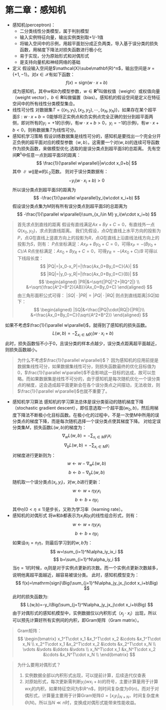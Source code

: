 <script type="text/x-mathjax-config">
  MathJax.Hub.Config({
    tex2jax: {
      inlineMath: [ ['$','$'], ["\\(","\\)"] ],
      processEscapes: true
    }
  });
</script>
<script src="https://cdn.mathjax.org/mathjax/latest/MathJax.js?config=TeX-AMS-MML_HTMLorMML" type="text/javascript"></script>

# 第二章：感知机
- 感知机(perceptron)：
  - 二分类线性分类模型，属于判别模型
  - 输入实例特征向量，输出实例类别取+1/-1值
  - 将输入空间中的示例，用超平面划分成正负两类，导入基于误分类的损失函数，用梯度下降法对损失函数进行极小化
  - 易于实现，分为原始形式和对偶形式
  - 是支持向量机和神经网络的基础
- 定义
假设输入空间是$\mathcal{X}\sube\mathbf{R}^n$，输出空间是$\mathcal{Y}=\{+1, -1\}$。对$x\in\mathcal{X}$有如下函数：
$$
f(x)=\mathrm{sign}(w\cdot x+b)\tag{2.1}
$$
成为感知机，其中$w$和$b$为模型参数，$w\in\mathbf{R}^n$叫做权值（weight）或权值向量（weight vector），$b\in\mathbf{R}$叫做偏置（bias）。感知机的假设空间是定义在特征空间中的所有线性分类模型集合。
- 线性可分性
对数据集$T=\{(x_1,y_1),(x_2,y_2),\dotsb,(x_N,y_N)\}$，如果存在某个超平面$S:w\cdot x+b=0$能够将正实例点和负实例点完全正确的划分到超平面两侧，即对所有的$y_i=+1$的示例$i$，有$w\cdot x+b>0$，$y_i=-1$的示例$i$，有$w\cdot x+b<0$，则称数据集$T$为线性可分。
- 感知机学习策略
假设训练数据集是线性可分的，感知机是要找出一个完全分开正负例的超平面对应的模型参数$（w,b）$。这需要一个对$(w,b)$的连续可导函数作为损失函数，来做模型优化.选取的是误分类点到超平面$S$的总距离。
先有空间$\mathbf{R}^n$中任意一点到超平面$S$的距离：
$$
\frac{1}{\parallel w\parallel}|w\cdot x_0+b|
$$
其中$\parallel w\parallel$是$w$的$L_2$范数。
则对于误分类数据有：
$$
-y_i(w\cdot x_i+b)>0
$$
所以误分类点到超平面$S$的距离为
$$
-\frac{1}{\parallel w\parallel}y_i(w\cdot x_i+b)
$$
假设误分类点集为M则有所有误分类点到超平面$S$的总距离为
$$
-\frac{1}{\parallel w\parallel}\sum_{x_i\in M} y_i(w\cdot x_i+b)
$$
> 首先求点到直线的距离
假设有直线满足$Ax+By+C=0$，有直线外一点$Q(x_0, y_0)$，求点到直线距离。
我们先假设，点$Q$在直线上水平方向的投影为$P$，点$Q$在直线上竖直方向上的投影为$R$，点$Q$在直线上沿直线法线方向上的投影为$S$，则有：
$P$点坐标满足：$Ax_P+By_0+C=0$，可得$x_P=-(By_0+C)/A$
$R$点坐标满足：$Ax_0+By_R+C=0$，可得$y_R=-(Ax_0+C)/B$
可得以下线段长度：
$$
|PQ|=|x_0-x_P|=|\frac{Ax_0+By_0+C}{A}|
$$
$$
|RQ|=|y_0-y_R|=|\frac{Ax_0+By_0+C}{B}|
$$
$$
\begin{aligned}
|PR|&=\sqrt{|PQ|^2+|RQ^2|} \\
&=\sqrt{\frac{A^2+B^2}{AB}}(Ax_0+By_0+C)
\end{aligned}
$$
由三角形面积公式可得：
$|SQ|\cdot|PR|=|PQ|\cdot|RQ|$
则点到直线距离$|SQ|$如下：
$$
\begin{aligned}
|SQ|&=\frac{|PQ|\cdot|RQ|}{|PR|}\\
&=\frac{Ax_0+By_0+C}{\sqrt{A^2+B^2}}
\end{aligned}
$$


如果不考虑$\frac{1}{\parallel w\parallel}$，就得到了感知机的损失函数。
$$
L(w,b)=-\sum_{x_i\in M} y_i(w\cdot x_i+b)
$$
此时，损失函数恒不小于0，且误分类的样本点越少，误分类点距离超平面越近，则损失函数越小。
> 为什么不考虑$\frac{1}{\parallel w\parallel}$？
> 因为感知机的应用前提是数据集线性可分，如果数据集线性可分，则损失函数最终的优化目标值为0，$\frac{1}{\parallel w\parallel}$不会影响这一目标的达成，故可以忽略。而如果数据集是线性不可分的，由于感知机是每次随机优化一个误分类点的梯度，这会造成超平面更新会在各个误分类点之间摆动，无法收敛，则$\frac{1}{\parallel w\parallel}$也就不重要了。
- 感知机学习算法
感知机的学习算法总体是误分类驱动的随机梯度下降（stochastic gradient descent），即任意选取一个超平面$(w_0, b)$，然后用梯度下降法不断极小化目标函数。在极小化的过程中，不是一次使$M$中所用的误分类点的梯度下降，而是每次随机选择一个误分类点使其梯度下降。
对给定误分类集$M$，损失函数$L(w,b)$的梯度为：
$$
\nabla_wL(w,b)=-\sum_{x_i\in M}y_ix_i
$$
$$
\nabla_bL(w,b)=-\sum_{x_i\in M}y_i
$$
对梯度进行更新则为：
$$
w\gets w-\nabla_wL(w,b)
$$
$$
b\gets b-\nabla_bL(w,b)
$$
随机取一个误分类点$(x_i,y_i)$，对$w,b$进行更新：
$$
w\gets w+\eta y_ix_i\tag{2.6}
$$
$$
b\gets b+\eta y_i \tag{2.7}
$$
其中$\eta(0<\eta\leqslant1)$是步长，又称为学习率（learning rate）。 
- 感知机的对偶形式
将$w$和$b$都表示为$x_i$和$y_i$的线性组合形式，则有：
$$
w\gets w+\eta y_ix_i
$$
$$
b\gets b+\eta y_i
$$
如果设$\alpha_i=n_i\eta$，则最后学习到的$w,b$为：
$$
w=\sum_{i=1}^N\alpha_iy_ix_i
$$
$$
b=\sum_{i=1}^N\alpha_iy_i
$$
当$\eta=1$的时候，$\alpha_i$则是对于实例点更新的次数。而一个实例点更新次数越多，说明他离超平面越近，越容易被误分类。
此时，感知机模型变为：
$$
f(x)=\mathrm{sign}\Big(\sum_{j=1}^N\alpha_jy_jx_j\cdot x_i+b\Big)
$$
此时的损失函数为:
$$
L(w,b)=-y_i\Big(\sum_{j=1}^N\alpha_jy_jx_j\cdot x_i+b\Big)
$$
由于对偶形式的感知机模型中，实例数据仅以内积形式（$x_j\cdot x_i$）出现，所以可以预先计算好所有实例间的内积，即Gram矩阵（Gram matrix）。
> Gram矩阵：
$$
\begin{bmatrix}
   x_1^T\cdot x_1 &x_1^T\cdot x_2 &\cdots &x_1^T\cdot x_N \\
   x_2^T\cdot x_1 &x_2^T\cdot x_2 &\cdots &x_2^T\cdot x_N \\
   \vdots &\vdots &\ddots &\vdots \\
   x_N^T\cdot x_1 &x_N^T\cdot x_2 &\cdots &x_N^T\cdot x_N \\
\end{bmatrix}
$$

> 为什么要用对偶形式？
> 1. 实例数据全部以内积形式出现，可以提前计算，后续迭代仅查表
> 2. 对原始形式，每次更新需判断$y_i(wx_i+b)$的符号，主要计算量用于计算$wx_i$的内积，如果特征空间为$\R^n$，则时间复杂度为$\Theta(n)$。而对于对偶形式，计算量主要用于计算Gram矩阵$G=[x_iy_i]_{N\times N}$，时间复杂度未$\Theta(N)$。所以当$N\ll n$时，变换成对偶形式能带来性能收益。